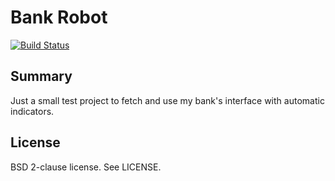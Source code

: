 # Bank Robot

[![Build Status](https://travis-ci.org/thomascharbonnel/bank-robot.svg?branch=master)](https://travis-ci.org/thomascharbonnel/bank-robot)

## Summary

Just a small test project to fetch and use my bank's interface
with automatic indicators. 

## License

BSD 2-clause license. See LICENSE.
